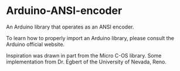 Arduino-ANSI-encoder
====================

An Arduino library that operates as an ANSI encoder. 

To learn how to properly import an Arduino library, please consult the Arduino official website.

Inspiration was drawn in part from the Micro C-OS library. Some implementation from Dr. Egbert of the University of Nevada, Reno.
